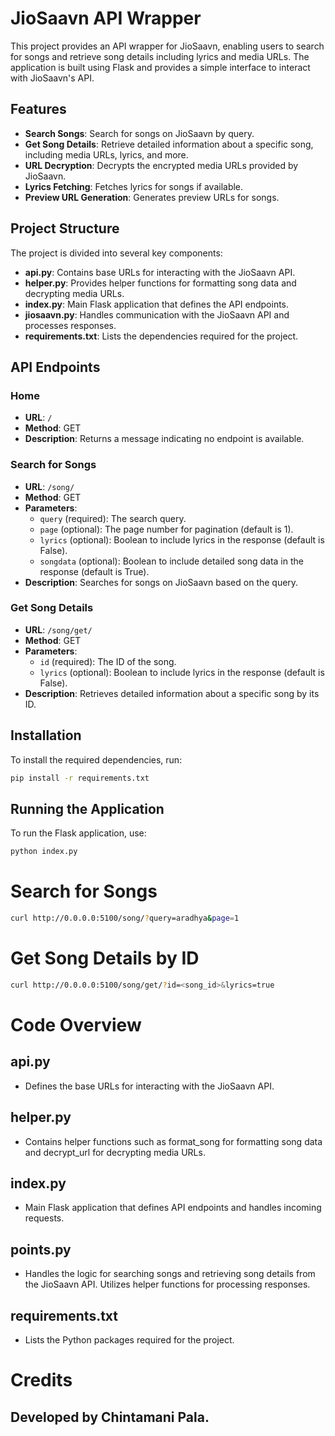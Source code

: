 # JioSaavn API Wrapper

This project provides an API wrapper for JioSaavn, enabling users to search for songs and retrieve song details including lyrics and media URLs. The application is built using Flask and provides a simple interface to interact with JioSaavn's API.

## Features

- **Search Songs**: Search for songs on JioSaavn by query.
- **Get Song Details**: Retrieve detailed information about a specific song, including media URLs, lyrics, and more.
- **URL Decryption**: Decrypts the encrypted media URLs provided by JioSaavn.
- **Lyrics Fetching**: Fetches lyrics for songs if available.
- **Preview URL Generation**: Generates preview URLs for songs.

## Project Structure

The project is divided into several key components:

- **api.py**: Contains base URLs for interacting with the JioSaavn API.
- **helper.py**: Provides helper functions for formatting song data and decrypting media URLs.
- **index.py**: Main Flask application that defines the API endpoints.
- **jiosaavn.py**: Handles communication with the JioSaavn API and processes responses.
- **requirements.txt**: Lists the dependencies required for the project.

## API Endpoints

### Home

- **URL**: `/`
- **Method**: GET
- **Description**: Returns a message indicating no endpoint is available.

### Search for Songs

- **URL**: `/song/`
- **Method**: GET
- **Parameters**:
  - `query` (required): The search query.
  - `page` (optional): The page number for pagination (default is 1).
  - `lyrics` (optional): Boolean to include lyrics in the response (default is False).
  - `songdata` (optional): Boolean to include detailed song data in the response (default is True).
- **Description**: Searches for songs on JioSaavn based on the query.

### Get Song Details

- **URL**: `/song/get/`
- **Method**: GET
- **Parameters**:
  - `id` (required): The ID of the song.
  - `lyrics` (optional): Boolean to include lyrics in the response (default is False).
- **Description**: Retrieves detailed information about a specific song by its ID.

## Installation

To install the required dependencies, run:

```bash
pip install -r requirements.txt
```
## Running the Application

To run the Flask application, use:

```bash
python index.py
```

# Search for Songs
```bash
curl http://0.0.0.0:5100/song/?query=aradhya&page=1
```
# Get Song Details by ID
```bash
curl http://0.0.0.0:5100/song/get/?id=<song_id>&lyrics=true
```


# Code Overview
## api.py
- Defines the base URLs for interacting with the JioSaavn API.

## helper.py
- Contains helper functions such as format_song for formatting song data and decrypt_url for decrypting media URLs.

## index.py
- Main Flask application that defines API endpoints and handles incoming requests.

## points.py
- Handles the logic for searching songs and retrieving song details from the JioSaavn API. Utilizes helper functions for processing responses.

## requirements.txt
- Lists the Python packages required for the project.


# Credits
## Developed by Chintamani Pala.
